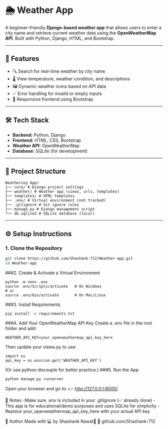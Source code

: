 # 🌦️ Weather App

A beginner-friendly **Django-based weather app** that allows users to enter a city name and retrieve current weather data using the **OpenWeatherMap API**. Built with Python, Django, HTML, and Bootstrap.

---

## 🚀 Features

- 🔍 Search for real-time weather by city name
- 🌡️ View temperature, weather condition, and descriptions
- 🖼️ Dynamic weather icons based on API data
- ✅ Error handling for invalid or empty inputs
- 🎨 Responsive frontend using Bootstrap

---

## 🛠️ Tech Stack

- **Backend:** Python, Django
- **Frontend:** HTML, CSS, Bootstrap
- **Weather API:** OpenWeatherMap
- **Database:** SQLite (for development)

---

## 📁 Project Structure
```
Weathering App/
├── core/ # Django project settings
├── weather/ # Weather app (views, urls, templates)
├── templates/ # HTML templates
├── .env/ # Virtual environment (not tracked)
├── .gitignore # Git ignore rules
├── manage.py # Django management script
└── db.sqlite3 # SQLite database (local)
```


---

## ⚙️ Setup Instructions

### 1. Clone the Repository

```bash
git clone https://github.com/Shashank-712/Weather-app.git
cd Weather-app
```
###2. Create & Activate a Virtual Environment
```
python -m venv .env
source .env/Scripts/activate   # On Windows
# or
source .env/bin/activate       # On Mac/Linux
```
###3. Install Requirements
```
pip install -r requirements.txt
```
###4. Add Your OpenWeatherMap API Key
Create a .env file in the root folder and add:
```
WEATHER_API_KEY=your_openweathermap_api_key_here
```
Then update your views.py to use:
```
import os
api_key = os.environ.get('WEATHER_API_KEY')
```
(Or use python-decouple for better practice.)
###5. Run the App
```
python manage.py runserver
```
Open your browser and go to:
👉 http://127.0.0.1:8000/

📌 Notes
-Make sure .env is included in your .gitignore (✅ already done)
-This app is for educational/demo purposes and uses SQLite for simplicity
-Replace your_openweathermap_api_key_here with your actual API key

🙌 Author
Made with 💻 by Shashank Rawat👹
🔗 github.com/Shashank-712
